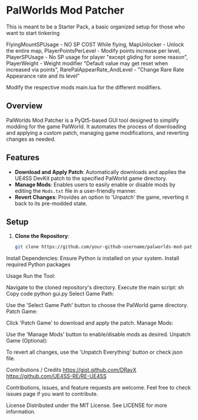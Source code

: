 # PalWorlds Mod Patcher
This is meant to be a Starter Pack, a basic organized setup for those who want to start tinkering

FlyingMountSPUsage - NO SP COST While flying,
MapUnlocker - Unlock the entire map,
PlayerPointsPerLevel - Modify points increase per level,
PlayerSPUsage - No SP usage for player "except gliding for some reason",
PlayerWeight - Weight modifier "Default value may get reset when increased via points",
RarePalAppearRate_AndLevel - "Change Rare Rate Appearance rate and its level"

Modify the respective mods main.lua for the different modifiers.

## Overview

PalWorlds Mod Patcher is a PyQt5-based GUI tool designed to simplify modding for the game PalWorld. It automates the process of downloading and applying a custom patch, managing game modifications, and reverting changes as needed.

## Features

- **Download and Apply Patch**: Automatically downloads and applies the UE4SS DevKit patch to the specified PalWorld game directory.
- **Manage Mods**: Enables users to easily enable or disable mods by editing the `Mods.txt` file in a user-friendly manner.
- **Revert Changes**: Provides an option to 'Unpatch' the game, reverting it back to its pre-modded state.

## Setup

1. **Clone the Repository**:
   ```sh
   git clone https://github.com/your-github-username/palworlds-mod-patcher.git

Install Dependencies:
Ensure Python is installed on your system.
Install required Python packages

Usage
Run the Tool:

Navigate to the cloned repository's directory.
Execute the main script:
sh
Copy code
python gui.py
Select Game Path:

Use the 'Select Game Path' button to choose the PalWorld game directory.
Patch Game:

Click 'Patch Game' to download and apply the patch.
Manage Mods:

Use the 'Manage Mods' button to enable/disable mods as desired.
Unpatch Game (Optional):

To revert all changes, use the 'Unpatch Everything' button or check json file.

Contributions / Credits
https://gist.github.com/DRayX
https://github.com/UE4SS-RE/RE-UE4SS

Contributions, issues, and feature requests are welcome. Feel free to check issues page if you want to contribute.

License
Distributed under the MIT License. See LICENSE for more information.




